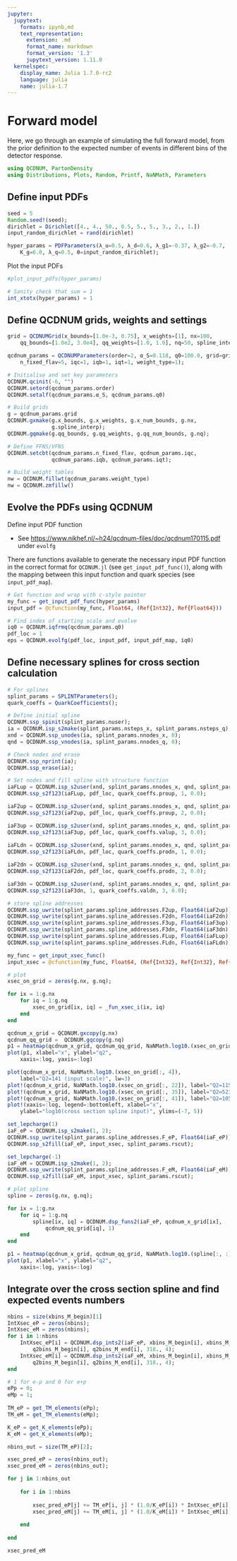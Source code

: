 ```yaml
---
jupyter:
  jupytext:
    formats: ipynb,md
    text_representation:
      extension: .md
      format_name: markdown
      format_version: '1.3'
      jupytext_version: 1.11.0
  kernelspec:
    display_name: Julia 1.7.0-rc2
    language: julia
    name: julia-1.7
---
```


# Forward model

Here, we go through an example of simulating the full forward model, from the prior definition to the expected number of events in different bins of the detector response.

```julia
using QCDNUM, PartonDensity 
using Distributions, Plots, Random, Printf, NaNMath, Parameters
```

##  Define input PDFs

```julia
seed = 5
Random.seed!(seed);
dirichlet = Dirichlet([4., 4., 50., 0.5, 5., 5., 3., 2., 1.])
input_random_dirichlet = rand(dirichlet)

hyper_params = PDFParameters(λ_u=0.5, λ_d=0.6, λ_g1=-0.37, λ_g2=-0.7, 
    K_g=6.0, λ_q=0.5, θ=input_random_dirichlet);
```

Plot the input PDFs

```julia
#plot_input_pdfs(hyper_params)
```

```julia
# Sanity check that sum = 1
int_xtotx(hyper_params) ≈ 1
```

## Define QCDNUM grids, weights and settings

```julia
grid = QCDNUMGrid(x_bounds=[1.0e-3, 0.75], x_weights=[1], nx=100, 
    qq_bounds=[1.0e2, 3.0e4], qq_weights=[1.0, 1.0], nq=50, spline_interp=3)

qcdnum_params = QCDNUMParameters(order=2, α_S=0.118, q0=100.0, grid=grid, 
    n_fixed_flav=5, iqc=1, iqb=1, iqt=1, weight_type=1);
```

```julia
# Initialise and set key parameters
QCDNUM.qcinit(-6, "")
QCDNUM.setord(qcdnum_params.order)
QCDNUM.setalf(qcdnum_params.α_S, qcdnum_params.q0)
```

```julia
# Build grids
g = qcdnum_params.grid
QCDNUM.gxmake(g.x_bounds, g.x_weights, g.x_num_bounds, g.nx,
              g.spline_interp);
QCDNUM.gqmake(g.qq_bounds, g.qq_weights, g.qq_num_bounds, g.nq);
```

```julia
# Define FFNS/VFNS
QCDNUM.setcbt(qcdnum_params.n_fixed_flav, qcdnum_params.iqc,
              qcdnum_params.iqb, qcdnum_params.iqt);
```

```julia
# Build weight tables
nw = QCDNUM.fillwt(qcdnum_params.weight_type)
nw = QCDNUM.zmfillw()
```

## Evolve the PDFs using QCDNUM


Define input PDF function
* See https://www.nikhef.nl/~h24/qcdnum-files/doc/qcdnum170115.pdf under `evolfg`

There are functions available to generate the necessary input PDF function in the correct format for `QCDNUM.jl` (see `get_input_pdf_func()`), along with the mapping between this input function and quark species (see `input_pdf_map`).

```julia
# Get function and wrap with c-style pointer
my_func = get_input_pdf_func(hyper_params)
input_pdf = @cfunction(my_func, Float64, (Ref{Int32}, Ref{Float64}))

# Find index of starting scale and evolve
iq0 = QCDNUM.iqfrmq(qcdnum_params.q0)
pdf_loc = 1
eps = QCDNUM.evolfg(pdf_loc, input_pdf, input_pdf_map, iq0)
```

## Define necessary splines for cross section calculation

```julia
# For splines
splint_params = SPLINTParameters();
quark_coeffs = QuarkCoefficients();
```

```julia
# Define initial spline
QCDNUM.ssp_spinit(splint_params.nuser);
ia = QCDNUM.isp_s2make(splint_params.nsteps_x, splint_params.nsteps_q);
xnd = QCDNUM.ssp_unodes(ia, splint_params.nnodes_x, 0);
qnd = QCDNUM.ssp_vnodes(ia, splint_params.nnodes_q, 0);

# Check nodes and erase
QCDNUM.ssp_nprint(ia);
QCDNUM.ssp_erase(ia);
```

```julia
# Set nodes and fill spline with structure function
iaFLup = QCDNUM.isp_s2user(xnd, splint_params.nnodes_x, qnd, splint_params.nnodes_q);
QCDNUM.ssp_s2f123(iaFLup, pdf_loc, quark_coeffs.proup, 1, 0.0);

iaF2up = QCDNUM.isp_s2user(xnd, splint_params.nnodes_x, qnd, splint_params.nnodes_q);
QCDNUM.ssp_s2f123(iaF2up, pdf_loc, quark_coeffs.proup, 2, 0.0);

iaF3up = QCDNUM.isp_s2user(xnd, splint_params.nnodes_x, qnd, splint_params.nnodes_q);
QCDNUM.ssp_s2f123(iaF3up, pdf_loc, quark_coeffs.valup, 3, 0.0);
    
iaFLdn = QCDNUM.isp_s2user(xnd, splint_params.nnodes_x, qnd, splint_params.nnodes_q);
QCDNUM.ssp_s2f123(iaFLdn, pdf_loc, quark_coeffs.prodn, 1, 0.0);

iaF2dn = QCDNUM.isp_s2user(xnd, splint_params.nnodes_x, qnd, splint_params.nnodes_q);
QCDNUM.ssp_s2f123(iaF2dn, pdf_loc, quark_coeffs.prodn, 2, 0.0);

iaF3dn = QCDNUM.isp_s2user(xnd, splint_params.nnodes_x, qnd, splint_params.nnodes_q);
QCDNUM.ssp_s2f123(iaF3dn, 1, quark_coeffs.valdn, 3, 0.0);

# store spline addresses
QCDNUM.ssp_uwrite(splint_params.spline_addresses.F2up, Float64(iaF2up));
QCDNUM.ssp_uwrite(splint_params.spline_addresses.F2dn, Float64(iaF2dn));
QCDNUM.ssp_uwrite(splint_params.spline_addresses.F3up, Float64(iaF3up));
QCDNUM.ssp_uwrite(splint_params.spline_addresses.F3dn, Float64(iaF3dn));
QCDNUM.ssp_uwrite(splint_params.spline_addresses.FLup, Float64(iaFLup));
QCDNUM.ssp_uwrite(splint_params.spline_addresses.FLdn, Float64(iaFLdn));
```

```julia
my_func = get_input_xsec_func()
input_xsec = @cfunction(my_func, Float64, (Ref{Int32}, Ref{Int32}, Ref{UInt8}))
```

```julia
# plot
xsec_on_grid = zeros(g.nx, g.nq);

for ix = 1:g.nx
    for iq = 1:g.nq
        xsec_on_grid[ix, iq] = _fun_xsec_i(ix, iq)
    end
end

qcdnum_x_grid = QCDNUM.gxcopy(g.nx)
qcdnum_qq_grid =  QCDNUM.gqcopy(g.nq)
p1 = heatmap(qcdnum_x_grid, qcdnum_qq_grid, NaNMath.log10.(xsec_on_grid[:, :]'))
plot(p1, xlabel="x", ylabel="q2", 
    xaxis=:log, yaxis=:log)
```

```julia
plot(qcdnum_x_grid, NaNMath.log10.(xsec_on_grid[:, 4]), 
    label="Q2=141 (input scale)", lw=3)
plot!(qcdnum_x_grid, NaNMath.log10.(xsec_on_grid[:, 22]), label="Q2=1152", lw=3)
plot!(qcdnum_x_grid, NaNMath.log10.(xsec_on_grid[:, 35]), label="Q2=5233", lw=3)
plot!(qcdnum_x_grid, NaNMath.log10.(xsec_on_grid[:, 41]), label="Q2=10523", lw=3)
plot!(xaxis=:log, legend=:bottomleft, xlabel="x", 
    ylabel="log10(cross section spline input)", ylims=(-7, 5))
```

```julia
set_lepcharge(1)
iaF_eP = QCDNUM.isp_s2make(1, 2);
QCDNUM.ssp_uwrite(splint_params.spline_addresses.F_eP, Float64(iaF_eP));
QCDNUM.ssp_s2fill(iaF_eP, input_xsec, splint_params.rscut);

set_lepcharge(-1)
iaF_eM = QCDNUM.isp_s2make(1, 2);
QCDNUM.ssp_uwrite(splint_params.spline_addresses.F_eM, Float64(iaF_eM));
QCDNUM.ssp_s2fill(iaF_eM, input_xsec, splint_params.rscut);
```

```julia
# plot spline
spline = zeros(g.nx, g.nq);

for ix = 1:g.nx
    for iq = 1:g.nq
        spline[ix, iq] = QCDNUM.dsp_funs2(iaF_eP, qcdnum_x_grid[ix], 
            qcdnum_qq_grid[iq], 1)
    end
end

p1 = heatmap(qcdnum_x_grid, qcdnum_qq_grid, NaNMath.log10.(spline[:, :]'))
plot(p1, xlabel="x", ylabel="q2", 
    xaxis=:log, yaxis=:log)
```

## Integrate over the cross section spline and find expected events numbers

```julia
nbins = size(xbins_M_begin)[1]
IntXsec_eP = zeros(nbins);
IntXsec_eM = zeros(nbins);
for i in 1:nbins
    IntXsec_eP[i] = QCDNUM.dsp_ints2(iaF_eP, xbins_M_begin[i], xbins_M_end[i], 
        q2bins_M_begin[i], q2bins_M_end[i], 318., 4);
    IntXsec_eM[i] = QCDNUM.dsp_ints2(iaF_eM, xbins_M_begin[i], xbins_M_end[i], 
        q2bins_M_begin[i], q2bins_M_end[i], 318., 4);
end 
```

```julia
# 1 for e-p and 0 for e+p
ePp = 0;
eMp = 1; 
     
TM_eP = get_TM_elements(ePp);
TM_eM = get_TM_elements(eMp);

K_eP = get_K_elements(ePp);
K_eM = get_K_elements(eMp);

nbins_out = size(TM_eP)[2];
```

```julia
xsec_pred_eP = zeros(nbins_out);
xsec_pred_eM = zeros(nbins_out);

for j in 1:nbins_out
    
    for i in 1:nbins
    
        xsec_pred_eP[j] += TM_eP[i, j] * (1.0/K_eP[i]) * IntXsec_eP[i];
        xsec_pred_eM[j] += TM_eM[i, j] * (1.0/K_eM[i]) * IntXsec_eM[i];
    
    end
    
end
```

```julia
xsec_pred_eM
```
